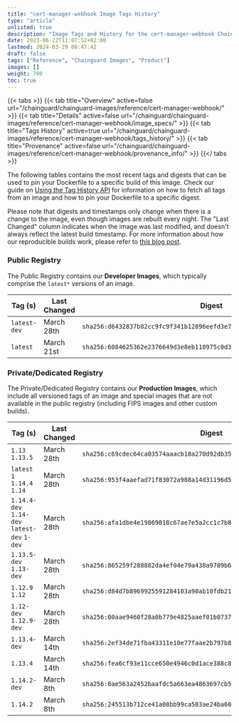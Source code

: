 ```yaml
---
title: "cert-manager-webhook Image Tags History"
type: "article"
unlisted: true
description: "Image Tags and History for the cert-manager-webhook Chainguard Image"
date: 2023-06-22T11:07:52+02:00
lastmod: 2024-03-29 00:47:42
draft: false
tags: ["Reference", "Chainguard Images", "Product"]
images: []
weight: 700
toc: true
---
```


{{< tabs >}}
{{< tab title="Overview" active=false url="/chainguard/chainguard-images/reference/cert-manager-webhook/" >}}
{{< tab title="Details" active=false url="/chainguard/chainguard-images/reference/cert-manager-webhook/image_specs/" >}}
{{< tab title="Tags History" active=true url="/chainguard/chainguard-images/reference/cert-manager-webhook/tags_history/" >}}
{{< tab title="Provenance" active=false url="/chainguard/chainguard-images/reference/cert-manager-webhook/provenance_info/" >}}
{{</ tabs >}}

The following tables contains the most recent tags and digests that can be used to pin your Dockerfile to a specific build of this image. Check our guide on [Using the Tag History API](/chainguard/chainguard-images/using-the-tag-history-api/) for information on how to fetch all tags from an image and how to pin your Dockerfile to a specific digest.

Please note that digests and timestamps only change when there is a change to the image, even though images are rebuilt every night. The "Last Changed" column indicates when the image was last modified, and doesn't always reflect the latest build timestamp. For more information about how our reproducible builds work, please refer to [this blog post](https://www.chainguard.dev/unchained/reproducing-chainguards-reproducible-image-builds).

### Public Registry
The Public Registry contains our **Developer Images**, which typically comprise the `latest*` versions of an image.

| Tag (s)       | Last Changed | Digest                                                                    |
|---------------|--------------|---------------------------------------------------------------------------|
|  `latest-dev` | March 28th   | `sha256:d6432837b82cc9fc9f341b12896eefd3e76481f409da8a03df37cc921db13d4e` |
|  `latest`     | March 21st   | `sha256:6084625362e2376649d3e8eb110975c0d3b2953974abac3222b209b07c954f1d` |


### Private/Dedicated Registry
The Private/Dedicated Registry contains our **Production Images**, which include all versioned tags of an image and special images that are not available in the public registry (including FIPS images and other custom builds).

| Tag (s)                                       | Last Changed | Digest                                                                    |
|-----------------------------------------------|--------------|---------------------------------------------------------------------------|
|  `1.13` `1.13.5`                              | March 28th   | `sha256:c69cdec64ca03574aaacb18a270d92db35eb642fed1348f4e2c5b1afe8704540` |
|  `latest` `1` `1.14.4` `1.14`                 | March 28th   | `sha256:953f4aaefad71f83072a988a14d31196d5476522785f280d5242833ebcc08902` |
|  `1.14.4-dev` `1.14-dev` `latest-dev` `1-dev` | March 28th   | `sha256:afa1dbe4e19869018c67ae7e5a2cc1c7b848a108026dd0c69b9c1567f3127a3d` |
|  `1.13.5-dev` `1.13-dev`                      | March 28th   | `sha256:865259f288882da4ef04e79a438a9789b6d7b11b456060879e296396be98f35e` |
|  `1.12.9` `1.12`                              | March 28th   | `sha256:d84d7b8969925591284103a90ab10fdb2185819fa0527bc3dd11dce63495ac65` |
|  `1.12-dev` `1.12.9-dev`                      | March 28th   | `sha256:00aae9460f28a0b779e4825aaef01b07376ad37a6bedd35b0db72839af05b117` |
|  `1.13.4-dev`                                 | March 14th   | `sha256:2ef34de71fba43311e10e77faae2b797b85e6fa54488bc35f853ab12b2e26674` |
|  `1.13.4`                                     | March 14th   | `sha256:fea6cf93e11cce650e4946c0d1ace388c8d220af11281777988d9098f8ed5334` |
|  `1.14.2-dev`                                 | March 8th    | `sha256:0ae563a2452baafdc5a663ea4863697cb5b3a1ed77353b4ac36bbb73c8127520` |
|  `1.14.2`                                     | March 8th    | `sha256:245513b712ce41a08bb99ca503ae24ba60ca7d363e4725f8fd0942e621c0d712` |

